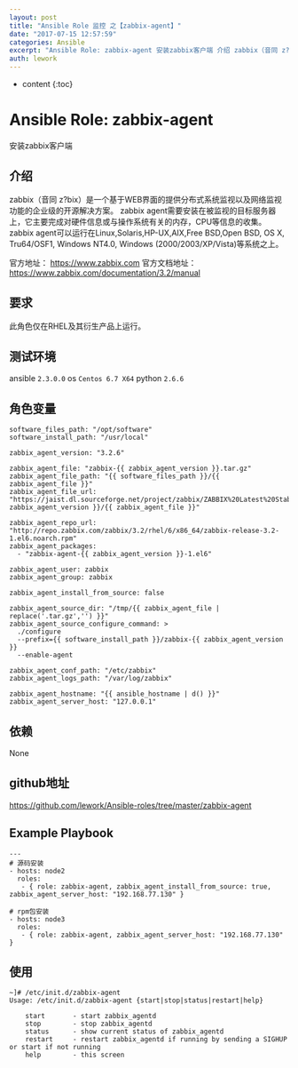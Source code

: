 ```yaml
---
layout: post
title: "Ansible Role 监控 之【zabbix-agent】"
date: "2017-07-15 12:57:59"
categories: Ansible
excerpt: "Ansible Role: zabbix-agent 安装zabbix客户端 介绍 zabbix（音同 z?bix）是一个基于WEB界面的提供分..."
auth: lework
---
```

* content
{:toc}

# Ansible Role: zabbix-agent

安装zabbix客户端

## 介绍
zabbix（音同 z?bix）是一个基于WEB界面的提供分布式系统监视以及网络监视功能的企业级的开源解决方案。
zabbix agent需要安装在被监视的目标服务器上，它主要完成对硬件信息或与操作系统有关的内存，CPU等信息的收集。zabbix agent可以运行在Linux,Solaris,HP-UX,AIX,Free BSD,Open BSD, OS X, Tru64/OSF1, Windows NT4.0, Windows (2000/2003/XP/Vista)等系统之上。

官方地址： https://www.zabbix.com
官方文档地址：https://www.zabbix.com/documentation/3.2/manual

## 要求

此角色仅在RHEL及其衍生产品上运行。

## 测试环境

ansible `2.3.0.0`
os `Centos 6.7 X64`
python `2.6.6`

## 角色变量
	software_files_path: "/opt/software"
	software_install_path: "/usr/local"

	zabbix_agent_version: "3.2.6"

	zabbix_agent_file: "zabbix-{{ zabbix_agent_version }}.tar.gz"
	zabbix_agent_file_path: "{{ software_files_path }}/{{ zabbix_agent_file }}"
	zabbix_agent_file_url: "https://jaist.dl.sourceforge.net/project/zabbix/ZABBIX%20Latest%20Stable/{{ zabbix_agent_version }}/{{ zabbix_agent_file }}"

	zabbix_agent_repo_url: "http://repo.zabbix.com/zabbix/3.2/rhel/6/x86_64/zabbix-release-3.2-1.el6.noarch.rpm"
	zabbix_agent_packages:
	  - "zabbix-agent-{{ zabbix_agent_version }}-1.el6"

	zabbix_agent_user: zabbix
	zabbix_agent_group: zabbix

	zabbix_agent_install_from_source: false

	zabbix_agent_source_dir: "/tmp/{{ zabbix_agent_file | replace('.tar.gz','') }}"
	zabbix_agent_source_configure_command: >
	  ./configure
	  --prefix={{ software_install_path }}/zabbix-{{ zabbix_agent_version }}
	  --enable-agent

	zabbix_agent_conf_path: "/etc/zabbix" 
	zabbix_agent_logs_path: "/var/log/zabbix"

	zabbix_agent_hostname: "{{ ansible_hostname | d() }}"
	zabbix_agent_server_host: "127.0.0.1"

## 依赖

None

## github地址
https://github.com/lework/Ansible-roles/tree/master/zabbix-agent

## Example Playbook
	---
	# 源码安装
	- hosts: node2
	  roles:
	   - { role: zabbix-agent, zabbix_agent_install_from_source: true, zabbix_agent_server_host: "192.168.77.130" }
	   
	# rpm包安装
    - hosts: node3
	  roles:
	   - { role: zabbix-agent, zabbix_agent_server_host: "192.168.77.130" }


## 使用

```
~]# /etc/init.d/zabbix-agent 
Usage: /etc/init.d/zabbix-agent {start|stop|status|restart|help}

	start		- start zabbix_agentd
	stop		- stop zabbix_agentd
	status		- show current status of zabbix_agentd
	restart		- restart zabbix_agentd if running by sending a SIGHUP or start if not running
	help		- this screen
```
